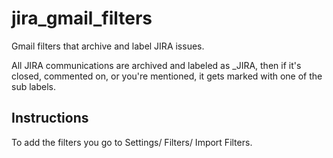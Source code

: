 # jira_gmail_filters
Gmail filters that archive and  label JIRA issues.

All JIRA communications are archived and labeled as _JIRA, then if it's closed, commented on, or you're mentioned, it gets marked with one of the sub labels.

## Instructions
To add the filters you go to Settings/ Filters/ Import Filters.